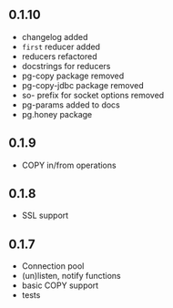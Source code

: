 
## 0.1.10

- changelog added
- `first` reducer added
- reducers refactored
- docstrings for reducers
- pg-copy package removed
- pg-copy-jdbc package removed
- so- prefix for socket options removed
- pg-params added to docs
- pg.honey package

## 0.1.9

- COPY in/from operations

## 0.1.8

- SSL support

## 0.1.7

- Connection pool
- (un)listen, notify functions
- basic COPY support
- tests
